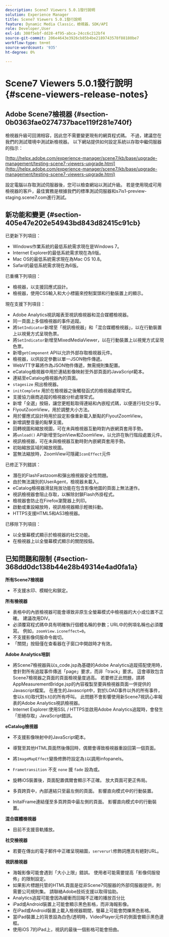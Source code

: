 ```yaml
---
description: Scene7 Viewers 5.0.1發行說明
solution: Experience Manager
title: Scene7 Viewers 5.0.1發行說明
feature: Dynamic Media Classic，檢視器，SDK/API
role: Developer,User
exl-id: 308f5ebf-dd28-4f95-abca-24cc6c212bf4
source-git-commit: 206e4643e3926cb85b4be2189743578f88180be7
workflow-type: tm+mt
source-wordcount: '935'
ht-degree: 0%

---
```


# Scene7 Viewers 5.0.1發行說明{#scene-viewers-release-notes}

## Adobe Scene7檢視器 {#section-0b0363fae0274737bace119f281e740f}

檢視器升級可回溯相容，因此您不需要變更現有的網頁程式碼。 不過，建議您在我們的測試環境中測試新檢視器。 以下網站提供如何設定系統以存取中繼伺服器的指示：

[http://helpx.adobe.com/experience-manager/scene7/kb/base/upgrade-management/testing-scene7-viewers-upgrade.html](http://helpx.adobe.com/experience-manager/scene7/kb/base/upgrade-management/testing-scene7-viewers-upgrade.html)

設定電腦以存取測試伺服器後，您可以檢查網站以測試升級。 若是使用現成可用檢視器的客戶，最佳實務是根據我們的標準測試伺服器和s7is1-preview-staging.scene7.com進行測試。

## 新功能和變更 {#section-405e47e202e54943bd843d82415c91cb}

已更新下列項目：

* Windows作業系統的最低系統需求現在是Windows 7。
* Internet Explorer的最低系統需求現在為9版。
* Mac OS的最低系統需求現在為Mac OS 10.8。
* Safari的最低系統需求現在為6版。

已重構下列項目：

* 檢視器，以支援回應式設計。
* 檢視器，使用CSS輸入和大小標籤來控制案頭和行動裝置上的顯示。

現在支援下列項目：

* Adobe Analytics視訊報表至視訊檢視器和混合媒體檢視器。
* 同一頁面上多個檢視器的事件追蹤。
* 將`SetIndicator`新增至「視訊檢視器」和「混合媒體檢視器」，以在行動裝置上以視覺方式呈現色票。
* 將`SetIndicator`新增至MixedMediaViewer，以在行動裝置上以視覺方式呈現色票。
* 新增`getComponent` API以允許外部存取檢視器元件。
* 檢視器，以供設定參數以單一JSON物件傳遞。
* WebVTT字幕將作為JSON物件傳遞，無需規則集配置。
* eCatalog檢視器中用於連結影像映射至外部頁面的JavaScript範本。
* 連結至eCatalog檢視器內的頁面。
* `stagesize` 飛出檢視器。
* `initComplete` 用於在檢視器之後觸發函式的檢視器處理常式。
* 支援協力廠商追蹤的檢視器分析處理常式。
* 新增「全選」按鈕，讓您更輕鬆取得連結和內嵌程式碼，以便進行社交分享。
* FlyoutZoomView，用於調整大小方法。
* 用於響應式設計時用於設定影像重新載入斷點的FlyoutZoomView。
* 新增調整音量的點擊支援。
* 回轉視圖和縮放視圖，可在未與檢視器互動時對內嵌網頁套用手勢。
* 將`unload()` API新增至SpinView和ZoomView，以允許在執行階段處置元件。
* 視訊檢視器，可在未與檢視器互動時對內嵌網頁套用手勢。
* 初始縮放區域的縮放視圖。
* 當無法縮放時，ZoomView可隱藏`IconEffect`元件

已修正下列錯誤：

* 潛在的FlashFastzoom和彈出檢視器安全性問題。
* 由於無法識別的UserAgent，檢視器未載入。
* eCatalog檢視器滑鼠拖放功能在包含影像地圖的頁面上無法運作。
* 視訊檢視器會阻止存取，以解除封鎖Flash外掛程式。
* 檢視器會防止在Firefox瀏覽器上列印。
* 啟動或重設縮放時，視訊檢視器顯示輕微抖動。
* HTTPS支援HTML5和AS3檢視器。

已移除下列項目：

* 以全螢幕模式顯示於檢視器的社交功能。
* 在檢視器上以全螢幕模式顯示的關閉按鈕。

## 已知問題和限制 {#section-368dd0dc138b44e28b49314e4ad0fa1a}

**所有Scene7檢視器**

* 不支援水印、模糊化和鎖定。

**所有檢視器**

* 表格中的內嵌檢視器可能會導致非原生全螢幕模式中檢視器的大小或位置不正確。 建議改用DIV。
* 必須覆寫程式碼中具有明確執行個體名稱的參數；URL中的例項名稱也必須覆寫。 例如，`zoomView.iconeffect=0`。
* 不支援影像伺服命令裁切。
* 「關閉」按鈕僅在查看器在子窗口中開啟時才有效。

**Adobe Analytics培訓**

* 將Scene7檢視器與以s_code.jsp為基礎的Adobe Analytics追蹤搭配使用時，會針對所有追蹤事件傳送「page」要求，而非「track」要求。 這會導致包含Scene7檢視器之頁面的頁面檢視量度過高。 若要修正此問題，請將AppMeasurementBridge.jsp的內容複製至要與檢視器頁面一併提供的Javascript檔案。 在產生的Javascript中，對於LOAD事件以外的所有事件，會以s.tl()取代對s.t()的所有呼叫。 此問題不會影響使用新Scene7視訊心率報表的Adobe Analytics視訊檢視器。
* Internet Explorer:使用SSL / HTTPS並啟用Adobe Analytics追蹤時，會發生「拒絕存取」JavaScript錯誤。

**eCatalog檢視器**

* 不支援影像映射中的JavaScript範本。
* 導覽至其他HTML頁面然後傳回時，偶爾會導致檢視器重設回第一個頁面。
* 將`ImageMapEffect`變換修飾符設定為`1`以調用infopanels。

* `Frametransition` 不支 `none` 援 `fade` 設為或。

* 旋轉iOS裝置後，頁面配置偶爾會顯示不正確。 放大頁面可更正佈局。
* 多頁跨頁中，內部連結只至最左側的頁面。 影響直向模式中的行動裝置。
* InitalFrame連結僅至多頁跨頁中最左側的頁面。 影響直向模式中的行動裝置。

**混合媒體檢視器**

* 目前不支援音軌播放。

**社交檢視器**

* 若要在傳出的電子郵件中正確呈現縮圖，`serverurl`修飾詞應具有絕對URL。

**視訊檢視器**

* 海報影像可能會遇到「大小上限」錯誤。 使用者可能需要提高「影像伺服發佈」的限制設定。
* 如果影片標題托管的HTML頁面是從非Scene7伺服器的外部伺服器提供，則需要公司規則集。 請聯絡Adobe技術支援以取得協助。
* Analytics追蹤可能會因為緩衝而回報不正確的播放百分比
* iPad或Android裝置上可能會顯示黑色影格，而非海報影像。
* 在iPad或Android裝置上載入檢視器期間，螢幕上可能會閃爍黑色影格。
* 當iPad裝置上的背景設為白色/透明時，VideoPlayer元件的側面會顯示黑色邊框。
* 使用iOS 7的iPad上，視訊的最後一個影格可能會扭曲。
